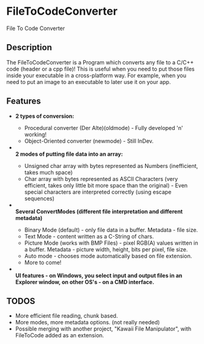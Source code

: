 # FileToCodeConverter
File To Code Converter

<h2>Description</h2>

The FileToCodeConverter is a Program which converts any file to a C/C++ code (header or a cpp file)! This is useful when you need to put those files inside your executable in a cross-platform way. For example, when you need to put an image to an executable to later use it on your app.

<h2>Features</h2>

<ul>
<li><b>2 types of conversion:</b></li>
  <ul>
  <li>Procedural converter (Der Alte)(oldmode) - Fully developed 'n' working!</li>
  <li>Object-Oriented converter (newmode) - Still InDev.</li>
  </ul>
<li><br><b>2 modes of putting file data into an array:</b></li>
  <ul>
  <li>Unsigned char array with bytes represented as Numbers (inefficient, takes much space)</li>
  <li>Char array with bytes represented as ASCII Characters (very efficient, takes only little bit more space than the original) - Even special characters are interpreted correctly (using escape sequences)</li>
  </ul>
<li><br><b>Several ConvertModes (different file interpretation and different metadata)</b></li>
  <ul>
  <li>Binary Mode (default) - only file data in a buffer. Metadata - file size.</li>
  <li>Text Mode - content written as a C-String of chars.</li>
  <li>Picture Mode (works with BMP Files) - pixel RGB(A) values written in a buffer. Metadata - picture width, height, bits per pixel, file size.</li>
  <li>Auto mode - chooses mode automatically based on file extension.</li>
  <li>More to come!</li>
  </ul>
<li><br><b>UI features - on Windows, you select input and output files in an Explorer window, on other OS's - on a CMD interface.</b></li>
</ul>

<h2>TODOS</h2>
<ul>
<li>More efficient file reading, chunk based.</li>
<li>More modes, more metadata options. (not really needed)</li>
<li>Possible merging with another project, "Kawaii File Manipulator", with FileToCode added as an extension.</li>
</ul>
